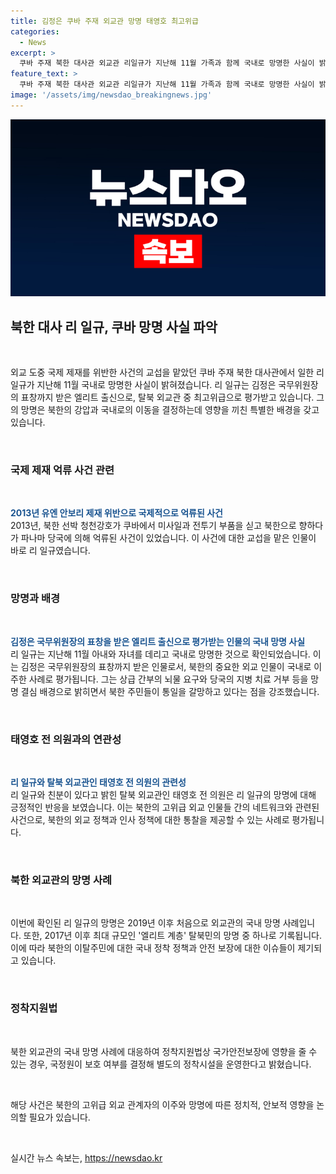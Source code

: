 ```yaml
---
title: 김정은 쿠바 주재 외교관 망명 태영호 최고위급
categories:
  - News
excerpt: >
  쿠바 주재 북한 대사관 외교관 리일규가 지난해 11월 가족과 함께 국내로 망명한 사실이 밝혀졌다. 김정은 국무위원장의 표창을 받은 엘리트 출신으로, 쿠바를 떠난 지 4년 만에 귀국했다. 2013년 파나마 운하를 지나던 북한 선박 청천강호 사건과 관련해 교섭을 담당했던 인물로 알려졌으며, 북한의 탈북 외교관 중 가장 높은 직급이었다. 망명 이유로 상급 간부의 뇌물 요구와 지병 치료 거부를 들며, 남한에서 자유롭게 살고 싶다고 밝혔으며 북한 주민이 통일을 간절히 바라는 것을 언급했다.
feature_text: >
  쿠바 주재 북한 대사관 외교관 리일규가 지난해 11월 가족과 함께 국내로 망명한 사실이 밝혀졌다. 김정은 국무위원장의 표창을 받은 엘리트 출신으로, 쿠바를 떠난 지 4년 만에 귀국했다. 2013년 파나마 운하를 지나던 북한 선박 청천강호 사건과 관련해 교섭을 담당했던 인물로 알려졌으며, 북한의 탈북 외교관 중 가장 높은 직급이었다. 망명 이유로 상급 간부의 뇌물 요구와 지병 치료 거부를 들며, 남한에서 자유롭게 살고 싶다고 밝혔으며 북한 주민이 통일을 간절히 바라는 것을 언급했다.
image: '/assets/img/newsdao_breakingnews.jpg'
---
```


<p><img src="/assets/img/newsdao_breakingnews.jpg" alt="ontimetimes 속보" /></p>

<h2 data-ke-size="size26">북한 대사 리 일규, 쿠바 망명 사실 파악</h2>

<p data-ke-size="size16">&nbsp;</p>

<p>외교 도중 국제 제재를 위반한 사건의 교섭을 맡았던 쿠바 주재 북한 대사관에서 일한 리 일규가 지난해 11월 국내로 망명한 사실이 밝혀졌습니다. 리 일규는 김정은 국무위원장의 표창까지 받은 엘리트 출신으로, 탈북 외교관 중 최고위급으로 평가받고 있습니다. 그의 망명은 북한의 강압과 국내로의 이동을 결정하는데 영향을 끼친 특별한 배경을 갖고 있습니다. </p>

<p data-ke-size="size16">&nbsp;</p>

<h3>국제 제재 억류 사건 관련</h3>

<p data-ke-size="size16">&nbsp;</p>

<p><b><span style="color: #1a5490;">2013년 유엔 안보리 제재 위반으로 국제적으로 억류된 사건</span></b><br>
2013년, 북한 선박 청천강호가 쿠바에서 미사일과 전투기 부품을 싣고 북한으로 향하다가 파나마 당국에 의해 억류된 사건이 있었습니다. 이 사건에 대한 교섭을 맡은 인물이 바로 리 일규였습니다. </p>

<p data-ke-size="size16">&nbsp;</p>

<h3>망명과 배경</h3>

<p data-ke-size="size16">&nbsp;</p>

<p><b><span style="color: #1a5490;">김정은 국무위원장의 표창을 받은 엘리트 출신으로 평가받는 인물의 국내 망명 사실</span></b><br>
리 일규는 지난해 11월 아내와 자녀를 데리고 국내로 망명한 것으로 확인되었습니다. 이는 김정은 국무위원장의 표창까지 받은 인물로서, 북한의 중요한 외교 인물이 국내로 이주한 사례로 평가됩니다. 그는 상급 간부의 뇌물 요구와 당국의 지병 치료 거부 등을 망명 결심 배경으로 밝히면서 북한 주민들이 통일을 갈망하고 있다는 점을 강조했습니다.</p>

<p data-ke-size="size16">&nbsp;</p>

<h3>태영호 전 의원과의 연관성</h3>

<p data-ke-size="size16">&nbsp;</p>

<p><b><span style="color: #1a5490;">리 일규와 탈북 외교관인 태영호 전 의원의 관련성</span></b><br>
리 일규와 친분이 있다고 밝힌 탈북 외교관인 태영호 전 의원은 리 일규의 망명에 대해 긍정적인 반응을 보였습니다. 이는 북한의 고위급 외교 인물들 간의 네트워크와 관련된 사건으로, 북한의 외교 정책과 인사 정책에 대한 통찰을 제공할 수 있는 사례로 평가됩니다.</p>

<p data-ke-size="size16">&nbsp;</p>

<h3>북한 외교관의 망명 사례</h3>

<p data-ke-size="size16">&nbsp;</p>

<p>이번에 확인된 리 일규의 망명은 2019년 이후 처음으로 외교관의 국내 망명 사례입니다. 또한, 2017년 이후 최대 규모인 '엘리트 계층' 탈북민의 망명 중 하나로 기록됩니다. 이에 따라 북한의 이탈주민에 대한 국내 정착 정책과 안전 보장에 대한 이슈들이 제기되고 있습니다.</p>

<p data-ke-size="size16">&nbsp;</p>

<h3>정착지원법</h3>

<p data-ke-size="size16">&nbsp;</p>

<p>북한 외교관의 국내 망명 사례에 대응하여 정착지원법상 국가안전보장에 영향을 줄 수 있는 경우, 국정원이 보호 여부를 결정해 별도의 정착시설을 운영한다고 밝혔습니다.</p>

<p data-ke-size="size16">&nbsp;</p>

<p>해당 사건은 북한의 고위급 외교 관계자의 이주와 망명에 따른 정치적, 안보적 영향을 논의할 필요가 있습니다.</p>

<p data-ke-size="size16">&nbsp;</p>
실시간 뉴스 속보는, <a href="https://newsdao.kr" rel="dofollow">https://newsdao.kr</a>


